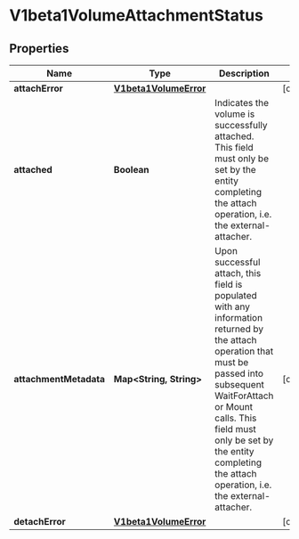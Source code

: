 
# V1beta1VolumeAttachmentStatus

## Properties
Name | Type | Description | Notes
------------ | ------------- | ------------- | -------------
**attachError** | [**V1beta1VolumeError**](V1beta1VolumeError.md) |  |  [optional]
**attached** | **Boolean** | Indicates the volume is successfully attached. This field must only be set by the entity completing the attach operation, i.e. the external-attacher. | 
**attachmentMetadata** | **Map&lt;String, String&gt;** | Upon successful attach, this field is populated with any information returned by the attach operation that must be passed into subsequent WaitForAttach or Mount calls. This field must only be set by the entity completing the attach operation, i.e. the external-attacher. |  [optional]
**detachError** | [**V1beta1VolumeError**](V1beta1VolumeError.md) |  |  [optional]



